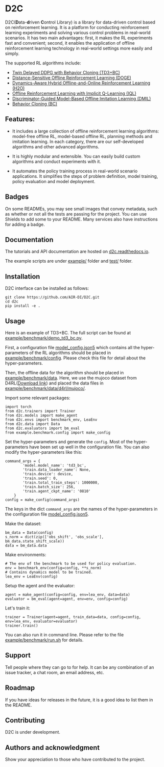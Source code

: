 # D2C

D2C(**D**ata-**d**riven **C**ontrol Library) is a library for data-driven control based on reinforcement learning. It is a platform for conducting reinforcement learning experiments and solving various control problems in real-world scenarios. It has two main advantages: first, it makes the RL experiments fast and convenient; second, it enables the application of offline reinforcement learning technology in real-world settings more easily and simply.

The supported RL algorithms include:

- [Twin Delayed DDPG with Behavior Cloning (TD3+BC)](https://arxiv.org/pdf/2106.06860.pdf)
- [Distance-Sensitive Offline Reinforcement Learning (DOGE)](https://arxiv.org/abs/2205.11027.pdf)
- [Dynamics-Aware Hybrid Offline-and-Online Reinforcement Learning (H2O)](https://arxiv.org/abs/2206.13464.pdf)
- [Offline Reinforcement Learning with Implicit Q-Learning (IQL)](https://arxiv.org/pdf/2110.06169.pdf)
- [Discriminator-Guided Model-Based Offline Imitation Learning (DMIL)](https://arxiv.org/abs/2207.00244)
- [Behavior Cloning (BC)](http://www.cse.unsw.edu.au/~claude/papers/MI15.pdf)

## Features:

- It includes a large collection of offline reinforcement learning algorithms: model-free offline RL, model-based offline RL, planning methods and imitation learning. In each category, there are our self-developed algorithms and other advanced algorithms.

- It is highly modular and extensible. You can easily build custom algorithms and conduct experiments with it.

- It automates the policy training process in real-world scenario applications. It simplifies the steps of problem definition, model training, policy evaluation and model deployment.

## Badges
On some READMEs, you may see small images that convey metadata, such as whether or not all the tests are passing for the project. You can use Shields to add some to your README. Many services also have instructions for adding a badge.

## Documentation

The tutorials and API documentation are hosted on [d2c.readthedocs.io](https://readthedocs.com).

The example scripts are under [example/](./example/benchmark) folder and [test/](./test) folder.

## Installation
D2C interface can be installed as follows:
```commandline
git clone https://github.com/AIR-DI/D2C.git
cd d2c
pip install -e .
```

## Usage
Here is an example of TD3+BC. The full script can be found at [example/benchmark/demo_td3_bc.py](./example/benchmark/demo_td3_bc.py).

First, a configuration file [model_config.json5](./example/benchmark/config/model_config.json5) which contains all the hyper-parameters of the RL algorithms should be placed in [example/benchmark/config](./example/benchmark/config). Please check this file for detail about the hyper-parameters.

Then, the offline data for the algorithm should be placed in [example/benchmark/data](./example/benchmark/data). Here, we use the mujoco dataset from D4RL([Download link](http://rail.eecs.berkeley.edu/datasets/offline_rl/gym_mujoco_v2/)) and placed the data files in [example/benchmark/data/d4rl/mujoco/](./example/benchmark/data/d4rl/mujoco).

Import some relevant packages:
```
import torch
from d2c.trainers import Trainer
from d2c.models import make_agent
from d2c.envs import benchmark_env, LeaEnv
from d2c.data import Data
from d2c.evaluators import bm_eval
from example.benchmark.config import make_config
```

Set the hyper-parameters and generate the `config`. Most of the hyper-parameters have been set up well in the configuration file. You can also modify the hyper-parameters like this:
```
command_args = {
        'model.model_name': 'td3_bc',
        'train.data_loader_name': None,
        'train.device': device,
        'train.seed': 0,
        'train.total_train_steps': 1000000,
        'train.batch_size': 256,
        'train.agent_ckpt_name': '0810'
    }
config = make_config(command_args)
```
The keys in the dict ``command_args`` are the names of the hyper-parameters in the configuration file [model_config.json5](./example/benchmark/config/model_config.json5).

Make the dataset:
```
bm_data = Data(config)
s_norm = dict(zip(['obs_shift', 'obs_scale'], bm_data.state_shift_scale))
data = bm_data.data
```

Make environments:
```
# The env of the benchmark to be used for policy evaluation.
env = benchmark_env(config=config, **s_norm)
# Contains dynamics model to be trained.
lea_env = LeaEnv(config)
```

Setup the agent and the evaluator:
```
agent = make_agent(config=config, env=lea_env, data=data)
evaluator = bm_eval(agent=agent, env=env, config=config)
```

Let's train it:
```
trainer = Trainer(agent=agent, train_data=data, config=config, env=lea_env, evaluator=evaluator)
trainer.train()
```

You can also run it in command line. Please refer to the file [example/benchmark/run.sh](./example/benchmark/run.sh) for details.

## Support
Tell people where they can go to for help. It can be any combination of an issue tracker, a chat room, an email address, etc.

## Roadmap
If you have ideas for releases in the future, it is a good idea to list them in the README.

## Contributing
D2C is under development.

## Authors and acknowledgment
Show your appreciation to those who have contributed to the project.
